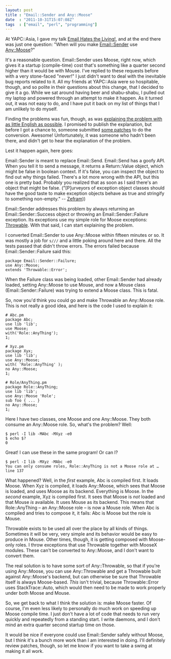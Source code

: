 ```yaml
---
layout: post
title : "Email::Sender and Any::Moose"
date  : "2011-10-31T15:07:08Z"
tags  : ["email", "perl", "programming"]
---
```

At YAPC::Asia, I gave my talk [Email Hates the
Living!](http://www.youtube.com/watch?v=JENdgiAPD6c), and at the end there was
just one question:  "When will you make
[Email::Sender](https://metacpan.org/release/Email-Sender) use
[Any::Moose](https://metacpan.org/module/Any::Moose)?"

It's a reasonable question.  Email::Sender uses Moose, right now, which gives
it a startup (compile-time) cost that's something like a quarter second higher
than it would be with Mouse.  I've replied to these requests before with a very
stone-faced "never!"  I just didn't want to deal with the inevitable bug
reports related to it.  All my friends at YAPC::Asia were so hospitable,
though, and so polite in their questions about this change, that I decided to
give it a go.  While we sat around having beer and shabu-shabu, I pulled out my
laptop and powered through an attempt to make it happen.  As it turned out, it
was not easy to do, and I have put it back on my list of things that I am
unlikely to do myself.

Finding the problems was fun, though, as was [explaining the problem with as
little English as possible](http://rjbs.manxome.org/rubric/entry/1912).  I
promised to publish the explanation, but before I got a chance to, someone
submitted [some patches](https://github.com/rjbs/throwable/pull/1) to do the
conversion.  Awesome!  Unfortunately, it was someone who hadn't been there, and
didn't get to hear the explanation of the problem.

Lest it happen again, here goes:

Email::Sender is meant to replace Email::Send.  Email::Send has a goofy API.
When you tell it to send a message, it returns a Return::Value object, which
might be false in boolean context.  If it's false, you can inspect the object
to find out why things failed.  There's a lot more wrong with the API, but this
one is pretty bad.  Probably you realized that as soon as I said there's an
object that might be false.  ("[P]urveyors of exception object classes
should have the good taste to make exception objects behave as true and
stringify to something non-empty." --
[Zefram](http://markmail.org/message/gsliygn32j7cb4up)))

Email::Sender addresses this problem by always returning an
Email::Sender::Success object or throwing an Email::Sender::Failure exception.
Its exceptions use my simple role for Moose exceptions:
[Throwable](https://metacpan.org/module/Throwable).  With that said, I can
start explaining the problem.

I converted Email::Sender to use Any::Moose within fifteen minutes or so.  It
was mostly a job for `s///` and a little poking around here and there.  All the
tests passed that didn't throw errors.  The errors failed because
Email::Sender::Failure said this:

    package Email::Sender::Failure;
    use Any::Moose;
    extends 'Throwable::Error';

When the Failure class was being loaded, other Email::Sender had already
loaded, setting Any::Moose to use Mouse, and now a Mouse class
(Email::Sender::Failure) was trying to extend a Moose class.  This is fatal.

So, now you'd think you could go and make Throwable an Any::Moose role.  This
is not really a good idea, and here is the code I used to explain it:

    # Abc.pm
    package Abc;
    use lib 'lib';
    use Moose;
    with('Role::AnyThing');
    1;

    # Xyz.pm
    package Xyx;
    use lib 'lib';
    use Any::Moose;
    with( 'Role::AnyThing' );
    no Any::Moose;
    1;

    # Role/AnyThing.pm
    package Role::AnyThing;
    use lib 'lib';
    use Any::Moose 'Role';
    sub foo { ... }
    no Any::Moose;
    1;

Here I have two classes, one Moose and one Any::Moose.  They both consume an
Any::Moose role.  So, what's the problem?  Well:

    $ perl -I lib -MAbc -MXyz -e0
    $ echo $?
    0

Great!  I can use these in the same program!  Or can I?

    $ perl -I lib -MXyz -MAbc -e0
    You can only consume roles, Role::AnyThing is not a Moose role at … line 137

What happened?  Well, in the *first* example, Abc is compiled first.  It loads
Moose.  When Xyz is compiled, it loads Any::Moose, which sees that Moose is
loaded, and uses Moose as its backend.  Everything is Moose.  In the *second*
example, Xyz is compiled first.  It sees that Moose is *not* loaded and that
Mouse *is* available.  It uses Mouse as its backend.  This means that
Role::AnyThing – an Any::Moose role – is now a Mouse role.  When Abc is
compiled and tries to compose it, it fails:  Abc is Moose but the role is
Mouse.

Throwable exists to be used all over the place by all kinds of things.
Sometimes it will be very, very simple and its behavior would be easy to
produce in Mouse.  Other times, though, it is getting composed with Moose-only
roles.  I throw exceptions that use Throwable together with MooseX modules.
These can't be converted to Any::Moose, and I don't want to convert them.

The real solution is to have some sort of Any::Throwable, so that if you're
using Any::Moose, you can use Any::Throwable and get a Throwable built against
Any::Moose's backend, but can otherwise be sure that Throwable itself is always
Moose-based.  *This* isn't trivial, because Throwable::Error uses
StackTrace::Auto, which would then need to be made to work properly under both
Moose and Mouse.

So, we get back to what I think the solution is:  make Moose faster.  Of
course, I'm even less likely to personally do much work on speeding up Moose
compile time.  I just don't have a lot of code that needs to run very quickly
and repeatedly from a standing start.  I write daemons, and I don't mind an
extra quarter second startup time on those.

It would be nice if everyone could use Email::Sender safely without Moose, but
I think it's a bunch more work than I am interested in doing.  I'll definitely
review patches, though, so let me know if you want to take a swing at making it
all work.

